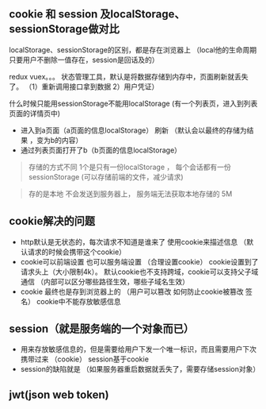 ## cookie 和 session 及localStorage、sessionStorage做对比
localStorage、sessionStorage的区别，都是存在浏览器上 （local他的生命周期只要用户不删除一值存在，session是回话及的）

redux vuex。。。 状态管理工具，默认是将数据存储到内存中，页面刷新就丢失了。 （1）重新调用接口拿到数据 2）用户凭证）

什么时候只能用sessionStorage不能用localStorage (有一个列表页，进入到列表页面的详情页中)

- 进入到a页面（a页面的信息localStorage） 刷新 （默认会以最终的存储为结果 ，变为b的内容）
- 通过列表页面打开了b（b页面的信息localStorage）

> 存储的方式不同 1个是只有一份localStorage  ， 每个会话都有一份sessionStorage (可以存储前端的文件，减少请求)


> 存的是本地 不会发送到服务器上， 服务端无法获取本地存储的 5M

## cookie解决的问题
- http默认是无状态的，每次请求不知道是谁来了 使用cookie来描述信息 （默认请求的时候会携带这个cookie）
- cookie可以前端设置 也可以服务端设置 （合理设置cookie） cookie设置到了请求头上（大小限制4k）。 默认cookie也不支持跨域，cookie可以支持父子域通信 （内部可以区分哪些路径生效，哪些子域名生效）
- cookie 最终也是存到浏览器上的 （用户可以篡改  如何防止cookie被篡改  签名） cookie中不能存放敏感信息


## session（就是服务端的一个对象而已）
- 用来存放敏感信息的，但是需要给用户下发一个唯一标识，而且需要用户下次携带过来 （cookie） session基于cookie
- session的缺陷就是 （如果服务器重启数据就丢失了，需要存储session对象）

## jwt(json web token)